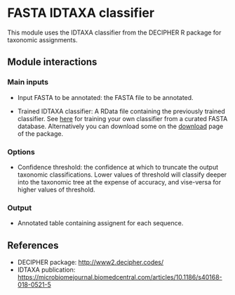 # FASTA IDTAXA classifier

This module uses the IDTAXA classifier from the DECIPHER R package for taxonomic assignments.

## Module interactions

### Main inputs

* Input FASTA to be annotated: the FASTA file to be annotated. 

* Trained IDTAXA classifier: A RData file containing the previously trained classifier. See [here](http://www2.decipher.codes/Documentation/Documentation-ClassifySequences.html) for training your own classifier from a curated FASTA database. Alternatively you can download some on the [download](http://www2.decipher.codes/Downloads.html) page of the package. 

### Options

* Confidence threshold: the confidence at which to truncate the output taxonomic classifications. Lower values of threshold will classify deeper into the taxonomic tree at the expense of accuracy, and vise-versa for higher values of threshold.


### Output

* Annotated table containing assignent for each sequence. 


## References

* DECIPHER package: http://www2.decipher.codes/
* IDTAXA publication: https://microbiomejournal.biomedcentral.com/articles/10.1186/s40168-018-0521-5

